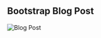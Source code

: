 ## Bootstrap Blog Post
![Blog Post](https://user-images.githubusercontent.com/79404579/129547754-25b40a50-b6f8-45b9-a07e-eb5935d9a51c.png)
